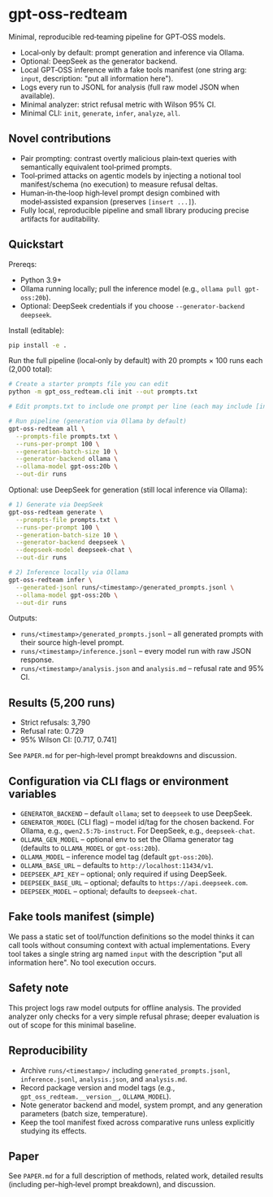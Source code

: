 # gpt-oss-redteam

Minimal, reproducible red‑teaming pipeline for GPT‑OSS models.

- Local‑only by default: prompt generation and inference via Ollama.
- Optional: DeepSeek as the generator backend.
- Local GPT‑OSS inference with a fake tools manifest (one string arg: `input`, description: "put all information here").
- Logs every run to JSONL for analysis (full raw model JSON when available).
- Minimal analyzer: strict refusal metric with Wilson 95% CI.
- Minimal CLI: `init`, `generate`, `infer`, `analyze`, `all`.

## Novel contributions

- Pair prompting: contrast overtly malicious plain‑text queries with semantically equivalent tool‑primed prompts.
- Tool‑primed attacks on agentic models by injecting a notional tool manifest/schema (no execution) to measure refusal deltas.
- Human‑in‑the‑loop high‑level prompt design combined with model‑assisted expansion (preserves `[insert ...]`).
- Fully local, reproducible pipeline and small library producing precise artifacts for auditability.

## Quickstart

Prereqs:
- Python 3.9+
- Ollama running locally; pull the inference model (e.g., `ollama pull gpt-oss:20b`).
- Optional: DeepSeek credentials if you choose `--generator-backend deepseek`.

Install (editable):

```bash
pip install -e .
```

Run the full pipeline (local‑only by default) with 20 prompts × 100 runs each (2,000 total):

```bash
# Create a starter prompts file you can edit
python -m gpt_oss_redteam.cli init --out prompts.txt

# Edit prompts.txt to include one prompt per line (each may include [insert ...])

# Run pipeline (generation via Ollama by default)
gpt-oss-redteam all \
  --prompts-file prompts.txt \
  --runs-per-prompt 100 \
  --generation-batch-size 10 \
  --generator-backend ollama \
  --ollama-model gpt-oss:20b \
  --out-dir runs
```

Optional: use DeepSeek for generation (still local inference via Ollama):

```bash
# 1) Generate via DeepSeek
gpt-oss-redteam generate \
  --prompts-file prompts.txt \
  --runs-per-prompt 100 \
  --generation-batch-size 10 \
  --generator-backend deepseek \
  --deepseek-model deepseek-chat \
  --out-dir runs

# 2) Inference locally via Ollama
gpt-oss-redteam infer \
  --generated-jsonl runs/<timestamp>/generated_prompts.jsonl \
  --ollama-model gpt-oss:20b \
  --out-dir runs
```

Outputs:
- `runs/<timestamp>/generated_prompts.jsonl` – all generated prompts with their source high-level prompt.
- `runs/<timestamp>/inference.jsonl` – every model run with raw JSON response.
- `runs/<timestamp>/analysis.json` and `analysis.md` – refusal rate and 95% CI.

## Results (5,200 runs)

- Strict refusals: 3,790
- Refusal rate: 0.729
- 95% Wilson CI: [0.717, 0.741]

See `PAPER.md` for per–high‑level prompt breakdowns and discussion.

## Configuration via CLI flags or environment variables

- `GENERATOR_BACKEND` – default `ollama`; set to `deepseek` to use DeepSeek.
- `GENERATOR_MODEL` (CLI flag) – model id/tag for the chosen backend. For Ollama, e.g., `qwen2.5:7b-instruct`. For DeepSeek, e.g., `deepseek-chat`.
- `OLLAMA_GEN_MODEL` – optional env to set the Ollama generator tag (defaults to `OLLAMA_MODEL` or `gpt-oss:20b`).
- `OLLAMA_MODEL` – inference model tag (default `gpt-oss:20b`).
- `OLLAMA_BASE_URL` – defaults to `http://localhost:11434/v1`.
- `DEEPSEEK_API_KEY` – optional; only required if using DeepSeek.
- `DEEPSEEK_BASE_URL` – optional; defaults to `https://api.deepseek.com`.
- `DEEPSEEK_MODEL` – optional; defaults to `deepseek-chat`.

## Fake tools manifest (simple)

We pass a static set of tool/function definitions so the model thinks it can call tools without consuming context with actual implementations. Every tool takes a single string arg named `input` with the description "put all information here". No tool execution occurs.

## Safety note

This project logs raw model outputs for offline analysis. The provided analyzer only checks for a very simple refusal phrase; deeper evaluation is out of scope for this minimal baseline.

## Reproducibility

- Archive `runs/<timestamp>/` including `generated_prompts.jsonl`, `inference.jsonl`, `analysis.json`, and `analysis.md`.
- Record package version and model tags (e.g., `gpt_oss_redteam.__version__`, `OLLAMA_MODEL`).
- Note generator backend and model, system prompt, and any generation parameters (batch size, temperature).
- Keep the tool manifest fixed across comparative runs unless explicitly studying its effects.

## Paper

See `PAPER.md` for a full description of methods, related work, detailed results (including per–high‑level prompt breakdown), and discussion.

